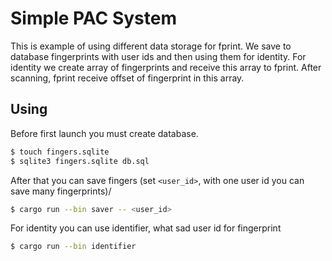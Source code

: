 # Simple PAC System

This is example of using different data storage for fprint.
We save to database fingerprints with user ids and then using them for identity. For identity we create array of
fingerprints and receive this array to fprint. After scanning, fprint receive offset of fingerprint in this array.

## Using

Before first launch you must create database.

```sh
$ touch fingers.sqlite
$ sqlite3 fingers.sqlite db.sql
```

After that you can save fingers (set `<user_id>`, with one user id you can save many fingerprints)/

```sh
$ cargo run --bin saver -- <user_id>
```

For identity you can use identifier, what sad user id for fingerprint

```sh
$ cargo run --bin identifier
```
